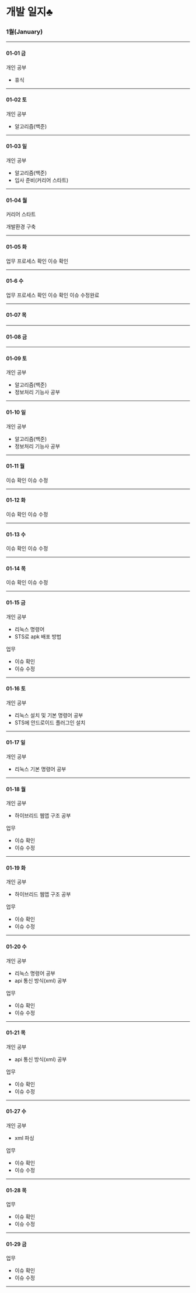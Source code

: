 

# 개발 일지♣

### 1월(January)
______
#### 01-01 금

개인 공부
 - 휴식
 
______
#### 01-02 토

개인 공부
 - 알고리즘(백준)
 
______
#### 01-03 일

개인 공부
 - 알고리즘(백준)
 - 입사 준비(커리어 스타트)
 
______
#### 01-04 월

커리어 스타트

개발환경 구축

______
#### 01-05 화

업무 프로세스 확인
이슈 확인

______
#### 01-6 수

업무 프로세스 확인
이슈 확인
이슈 수정완료

______
#### 01-07 목


______
#### 01-08 금


______
#### 01-09 토

개인 공부
 - 알고리즘(백준)
 - 정보처리 기능사 공부
 
______
#### 01-10 일

개인 공부
 - 알고리즘(백준)
 - 정보처리 기능사 공부
 
______
#### 01-11 월

이슈 확인
이슈 수정

______
#### 01-12 화

이슈 확인
이슈 수정

______
#### 01-13 수

이슈 확인
이슈 수정

______
#### 01-14 목

이슈 확인
이슈 수정

______
#### 01-15 금

개인 공부
 - 리눅스 명령어 
 - STS로 apk 배포 방법

업무
 - 이슈 확인
 - 이슈 수정
 
______
#### 01-16 토

개인 공부
 - 리눅스 설치 및 기본 명령어 공부
 - STS에 안드로이드 플러그인 설치
______
#### 01-17 일

개인 공부
 - 리눅스 기본 명령어 공부
 
______
#### 01-18 월

개인 공부
 - 하이브리드 웹앱 구조 공부
 
업무
 - 이슈 확인
 - 이슈 수정
______
#### 01-19 화

개인 공부
 - 하이브리드 웹앱 구조 공부
 
업무
 - 이슈 확인
 - 이슈 수정
______
#### 01-20 수

개인 공부
 - 리눅스 명령어 공부
 - api 통신 방식(xml) 공부
 
업무
 - 이슈 확인
 - 이슈 수정
______
#### 01-21 목

개인 공부
 - api 통신 방식(xml) 공부
 
업무
 - 이슈 확인
 - 이슈 수정
 
______
#### 01-27 수

개인 공부
 - xml 파싱
 
업무 
 - 이슈 확인
 - 이슈 수정
 
______
#### 01-28 목

업무
 - 이슈 확인
 - 이슈 수정
 
______
#### 01-29 금

업무
 - 이슈 확인
 - 이슈 수정
 
______
